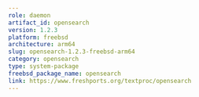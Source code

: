 ```yaml
---
role: daemon
artifact_id: opensearch
version: 1.2.3
platform: freebsd
architecture: arm64
slug: opensearch-1.2.3-freebsd-arm64
category: opensearch
type: system-package
freebsd_package_name: opensearch
link: https://www.freshports.org/textproc/opensearch
---
```

